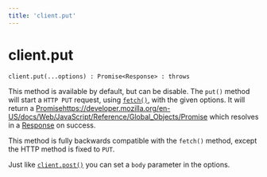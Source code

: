 ```yaml
---
title: 'client.put'
---
```

# client.put

```
client.put(...options) : Promise<Response> : throws
```

This method is available by default, but can be disable. The `put()` method will start a `HTTP PUT` request, using [`fetch()`](https://developer.mozilla.org/en-US/docs/Web/API/fetch), with the given options. It will return a [Promise]()https://developer.mozilla.org/en-US/docs/Web/JavaScript/Reference/Global_Objects/Promise which resolves in a [Response](../response/) on success.

This method is fully backwards compatible with the `fetch()` method, except the HTTP method is fixed to `PUT`.

Just like [`client.post()`](./post.md) you can set a `body` parameter in the options.
